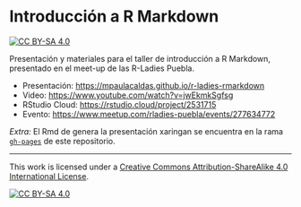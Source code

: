 # Introducción a R Markdown

<!-- badges: start -->
[![CC BY-SA 4.0][cc-by-sa-shield]][cc-by-sa]
<!-- badges: end -->

Presentación y materiales para el taller de introducción a R Markdown, presentado en el meet-up de las R-Ladies Puebla.

- Presentación: <https://mpaulacaldas.github.io/r-ladies-rmarkdown>
- Video: <https://www.youtube.com/watch?v=jwEkmkSgfsg>
- RStudio Cloud: <https://rstudio.cloud/project/2531715>
- Evento: <https://www.meetup.com/rladies-puebla/events/277634772>

*Extra:* El Rmd de genera la presentación xaringan se encuentra en la rama [`gh-pages`](https://github.com/mpaulacaldas/r-ladies-rmarkdown/tree/gh-pages) de este repositorio.

---

This work is licensed under a
[Creative Commons Attribution-ShareAlike 4.0 International License][cc-by-sa].

[![CC BY-SA 4.0][cc-by-sa-image]][cc-by-sa]

[cc-by-sa]: http://creativecommons.org/licenses/by-sa/4.0/
[cc-by-sa-image]: https://licensebuttons.net/l/by-sa/4.0/88x31.png
[cc-by-sa-shield]: https://img.shields.io/badge/License-CC%20BY--SA%204.0-lightgrey.svg
